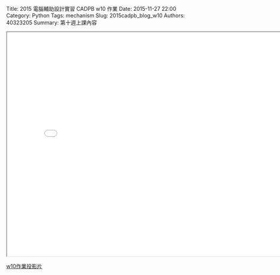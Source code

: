 Title: 2015 電腦輔助設計實習 CADPB w10 作業
Date: 2015-11-27 22:00
Category: Python
Tags: mechanism
Slug: 2015cadpb_blog_w10
Authors: 40323205
Summary: 第十週上課內容

<iframe src="cadp_w10_lecture.html" width="800" height="600"></iframe>

<p><a href="cadp_w10_lecture.html" target="_blank">w10作業投影片</a></p>
<br/>
<br/>
<br/>